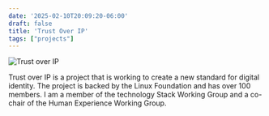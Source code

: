 ```yaml
---
date: '2025-02-10T20:09:20-06:00'
draft: false
title: 'Trust Over IP'
tags: ["projects"]
---
```


![Trust over IP](/images/Trust_Over_IP.png)

Trust over IP is a project that is working to create a new standard for digital identity. The project is backed by the Linux Foundation and has over 100 members. I am a member of the technology Stack Working Group and a co-chair of the Human Experience Working Group.